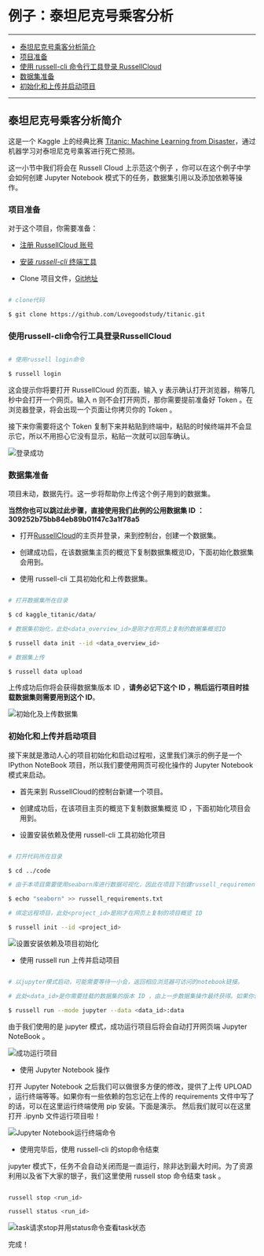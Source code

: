 ﻿# 例子：泰坦尼克号乘客分析

---

* [泰坦尼克号乘客分析简介](https://github.com/Lovegoodstudy/kaggle_titanic#泰坦尼克号乘客分析简介)
* [项目准备](https://github.com/Lovegoodstudy/kaggle_titanic#项目准备)
* [使用 russell-cli 命令行工具登录 RussellCloud](https://github.com/Lovegoodstudy/kaggle_titanic#使用russell-cli命令行工具登录RussellCloud)
* [数据集准备](https://github.com/Lovegoodstudy/kaggle_titanic#数据集准备)
* [初始化和上传并启动项目](https://github.com/Lovegoodstudy/kaggle_titanic#初始化和上传并启动项目)

---


## 泰坦尼克号乘客分析简介

这是一个 Kaggle 上的经典比赛 [Titanic: Machine Learning from Disaster](https://www.kaggle.com/c/titanic)，通过机器学习对泰坦尼克号乘客进行死亡预测。

这一小节中我们将会在 Russell Cloud 上示范这个例子 ，你可以在这个例子中学会如何创建 Jupyter Notebook 模式下的任务，数据集引用以及添加依赖等操作。


### 项目准备

对于这个项目，你需要准备：

* [注册 RussellCloud 账号](http://russellcloud.com/#regist)

* [安装 *russell-cli* 终端工具](/get-started/install.md)

* Clone 项目文件，[Git地址](https://github.com/Lovegoodstudy/titanic.git)

```bash

# clone代码

$ git clone https://github.com/Lovegoodstudy/titanic.git

```


### 使用russell-cli命令行工具登录RussellCloud

```bash

# 使用russell login命令

$ russell login

```

这会提示你将要打开 RussellCloud 的页面，输入 y 表示确认打开浏览器，稍等几秒中会打开一个网页。输入 n 则不会打开网页，那你需要提前准备好 Token 。在浏览器登录，将会出现一个页面让你拷贝你的 Token 。

接下来你需要将这个 Token 复制下来并粘贴到终端中，粘贴的时候终端并不会显示它，所以不用担心它没有显示，粘贴一次就可以回车确认。

![登录成功](https://github.com/Lovegoodstudy/titanic/raw/master/.img/kaggle-titanic-loginsuccess.png)


### 数据集准备

项目未动，数据先行。这一步将帮助你上传这个例子用到的数据集。

**当然你也可以跳过此步骤，直接使用我们此例的公用数据集 ID ：309252b75bb84eb89b01f47c3a1f78a5**

* 打开[RussellCloud](http://russellcloud.com/)的主页并登录，来到控制台，创建一个数据集。

* 创建成功后，在该数据集主页的概览下复制数据集概览ID，下面初始化数据集会用到。

* 使用 russell-cli 工具初始化和上传数据集。

```bash

# 打开数据集所在目录

$ cd kaggle_titanic/data/

# 数据集初始化，此处<data_overview_id>是刚才在网页上复制的数据集概览ID

$ russell data init --id <data_overview_id>

# 数据集上传

$ russell data upload

```

上传成功后你将会获得数据集版本 ID ，**请务必记下这个 ID ，稍后运行项目时挂载数据集则需要用到这个 ID**。

![初始化及上传数据集](https://github.com/Lovegoodstudy/titanic/raw/master/.img/kaggle-titanic-datasetupload.png)


### 初始化和上传并启动项目

接下来就是激动人心的项目初始化和启动过程啦，这里我们演示的例子是一个 IPython NoteBook 项目，所以我们要使用网页可视化操作的 Jupyter Notebook 模式来启动。

* 首先来到 RussellCloud的控制台新建一个项目。

* 创建成功后，在该项目主页的概览下复制数据集概览 ID ，下面初始化项目会用到。

* 设置安装依赖及使用 russell-cli 工具初始化项目

```bash

# 打开代码所在目录

$ cd ../code

# 由于本项目需要使用seaborn库进行数据可视化，因此在项目下创建russell_requirements.txt来指示系统安装依赖

$ echo "seaborn" >> russell_requirements.txt

# 绑定远程项目，此处<project_id>是刚才在网页上复制的项目概览 ID

$ russell init --id <project_id>

```

![设置安装依赖及项目初始化](https://github.com/Lovegoodstudy/titanic/raw/master/.img/kaggle-titanic-projectinit.png)

* 使用 russell run 上传并启动项目

```bash

# 以jupyter模式启动，可能需要等待一小会，返回相应浏览器可访问的notebook链接。

# 此处<data_id>是你需要挂载的数据集的版本 ID ，由上一步数据集操作最终获得。如果你没有记下版本 ID ，可以通过网页端数据集页面“版本”查看并复制版本 ID 。这里<data_id>后的:data是用于指定挂载名称，数据目录会挂载到系统的 /input/挂载名称 的目录下，这里就是 /input/data 下。

$ russell run --mode jupyter --data <data_id>:data

```

由于我们使用的是 jupyter 模式，成功运行项目后将会自动打开网页端 Jupyter NoteBook 。

![成功运行项目](https://github.com/Lovegoodstudy/titanic/raw/master/.img/kaggle-titanic-projectrunsuccess.png)

* 使用 Jupyter Notebook 操作

打开 Jupyter Notebook 之后我们可以做很多方便的修改，提供了上传 UPLOAD ，运行终端等等。如果你有一些依赖的包忘记在上传的 requirements 文件中写了的话，可以在这里运行终端使用 pip 安装。下面是演示。
然后我们就可以在这里打开 .ipynb 文件运行项目啦！

![Jupyter Notebook运行终端命令](https://github.com/Lovegoodstudy/titanic/raw/master/.img/kaggle-titanic-jupyternewterminal.png)

* 使用完毕后，使用 russell-cli 的stop命令结束

jupyter 模式下，任务不会自动关闭而是一直运行，除非达到最大时间。为了资源利用以及省下大家的银子，我们这里使用 russell stop 命令结束 task 。

```bash

russell stop <run_id>

russell status <run_id>

```

![task请求stop并用status命令查看task状态](https://github.com/Lovegoodstudy/titanic/raw/master/.img/kaggle-titanic-taskstop.png)

完成！